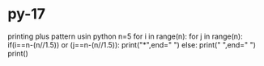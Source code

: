 # py-17
printing plus pattern usin python
n=5
for i in range(n):
	for j in range(n):
		if(i==n-(n//1.5)) or (j==n-(n//1.5)):
		   print("*",end=" ")
		else:
			print(" ",end=" ")
	print()
